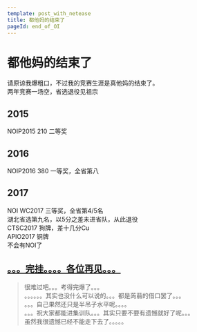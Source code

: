 ```yaml
---
template: post_with_netease
title: 都他妈的结束了
pageId: end_of_OI
---
```

# 都他妈的结束了
请原谅我爆粗口，不过我的竞赛生涯是真他妈的结束了。  
两年竞赛一场空，省选退役见祖宗

## 2015
NOIP2015 210 二等奖
## 2016
NOIP2016 380 一等奖，全省第八
## 2017
NOI WC2017 三等奖，全省第4/5名  
湖北省选第九名，以5分之差未进省队，从此退役  
CTSC2017 狗牌，差十几分Cu  
APIO2017 铜牌  
不会有NOI了

## [。。。完挂。。。。各位再见。。。](http://wjmzbmr.com/archives/_/)
> 很难过吧。。。考得完爆了。。。  
> 。。。。。。其实也没什么可以说的。。。都是蒟蒻的借口罢了。。。  
> 。。。自己果然还只是半吊子水平呢。。。。  
> 。。。祝大家都能进集训队。。。其实只要不要有遗憾就好了呢。。。  
> 虽然我很遗憾已经不能走下去了。。。。。